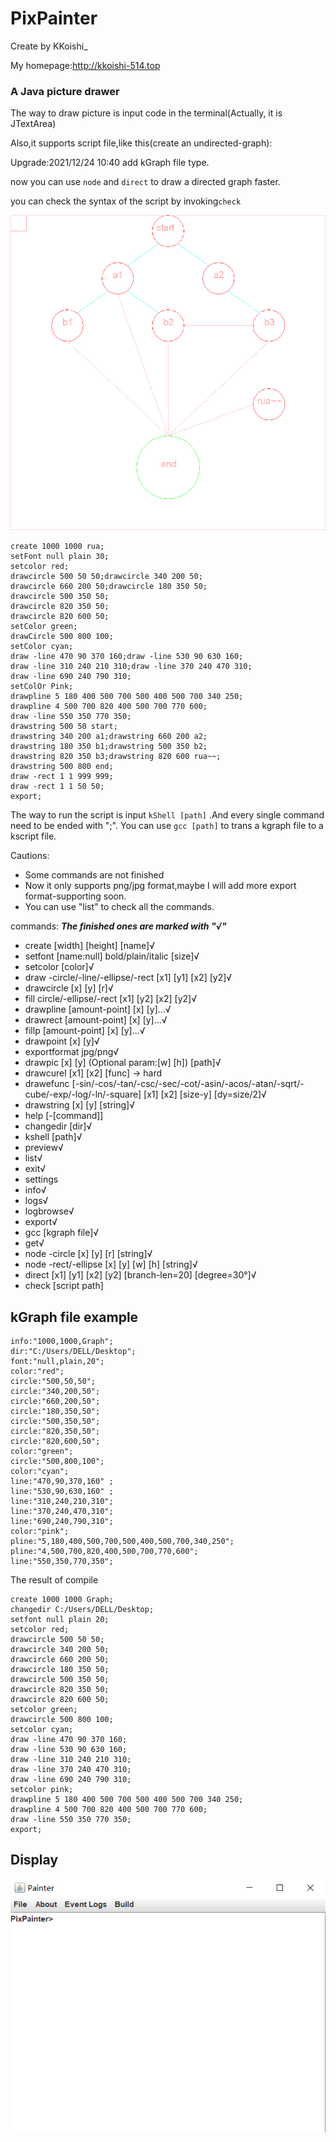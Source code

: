 # PixPainter
Create by KKoishi_

My homepage:http://kkoishi-514.top

### A Java picture drawer
The way to draw picture is input code in the terminal(Actually, it is JTextArea)

Also,it supports script file,like this(create an undirected-graph):

Upgrade:2021/12/24 10:40
add kGraph file type.

now you can use ```node``` and ```direct``` to draw a directed graph faster.

you can check the syntax of the script by invoking```check```

![use the PixPainter to draw](./rua.png "A example of undirected-graph")
```pixScript
create 1000 1000 rua;
setFont null plain 30;
setcolor red;
drawcircle 500 50 50;drawcircle 340 200 50;
drawcircle 660 200 50;drawcircle 180 350 50;
drawcircle 500 350 50;
drawcircle 820 350 50;
drawcircle 820 600 50;
setColor green;
drawCircle 500 800 100;
setColor cyan;
draw -line 470 90 370 160;draw -line 530 90 630 160;
draw -line 310 240 210 310;draw -line 370 240 470 310;
draw -line 690 240 790 310;
setColOr Pink;
drawpline 5 180 400 500 700 500 400 500 700 340 250;
drawpline 4 500 700 820 400 500 700 770 600;
draw -line 550 350 770 350;
drawstring 500 50 start;
drawstring 340 200 a1;drawstring 660 200 a2;
drawstring 180 350 b1;drawstring 500 350 b2;
drawstring 820 350 b3;drawstring 820 600 rua~~;
drawstring 500 800 end;
draw -rect 1 1 999 999;
draw -rect 1 1 50 50;
export;
```
The way to run the script is input ```kShell [path]```
.And every single command need to be ended with ";".
You can use ```gcc [path]``` to trans a kgraph file to a kscript file.

Cautions:
* Some commands are not finished
* Now it only supports png/jpg format,maybe I will add more export format-supporting soon.
* You can use "list" to check all the commands.

commands:
***The finished ones are marked with "√"***
*    create [width] [height] [name]√
*    setfont [name:null] bold/plain/italic [size]√
*    setcolor [color]√
*    draw -circle/-line/-ellipse/-rect [x1] [y1] [x2] [y2]√
*    drawcircle [x] [y] [r]√
*    fill circle/-ellipse/-rect [x1] [y2] [x2] [y2]√
*    drawpline [amount-point] [x] [y]...√
*    drawrect [amount-point] [x] [y]...√
*    fillp [amount-point] [x] [y]...√
*    drawpoint [x] [y]√
*    exportformat jpg/png√
*    drawpic [x] [y] (Optional param:[w] [h]) [path]√
*    drawcurel [x1] [x2] [func] -> hard
*    drawefunc [-sin/-cos/-tan/-csc/-sec/-cot/-asin/-acos/-atan/-sqrt/-cube/-exp/-log/-ln/-square] [x1] [x2] [size-y] [dy=size/2]√
*    drawstring [x] [y] [string]√
*    help [-[command]]
*    changedir [dir]√
*    kshell [path]√
*    preview√
*    list√
*    exit√
*    settings
*    info√
*    logs√
*    logbrowse√
*    export√
*    gcc [kgraph file]√
*    get√
*    node -circle [x] [y] [r] [string]√
*    node -rect/-ellipse [x] [y] [w] [h] [string]√
*    direct [x1] [y1] [x2] [y2] [branch-len=20] [degree=30°]√
*    check [script path]

## kGraph file example
```kGraph
info:"1000,1000,Graph";
dir:"C:/Users/DELL/Desktop";
font:"null,plain,20";
color:"red";
circle:"500,50,50";
circle:"340,200,50";
circle:"660,200,50";
circle:"180,350,50";
circle:"500,350,50";
circle:"820,350,50";
circle:"820,600,50";
color:"green";
circle:"500,800,100";
color:"cyan";
line:"470,90,370,160" ;
line:"530,90,630,160" ;
line:"310,240,210,310";
line:"370,240,470,310";
line:"690,240,790,310";
color:"pink";
pline:"5,180,400,500,700,500,400,500,700,340,250";
pline:"4,500,700,820,400,500,700,770,600";
line:"550,350,770,350";
```

The result of compile
```kScript
create 1000 1000 Graph;
changedir C:/Users/DELL/Desktop;
setfont null plain 20;
setcolor red;
drawcircle 500 50 50;
drawcircle 340 200 50;
drawcircle 660 200 50;
drawcircle 180 350 50;
drawcircle 500 350 50;
drawcircle 820 350 50;
drawcircle 820 600 50;
setcolor green;
drawcircle 500 800 100;
setcolor cyan;
draw -line 470 90 370 160;
draw -line 530 90 630 160;
draw -line 310 240 210 310;
draw -line 370 240 470 310;
draw -line 690 240 790 310;
setcolor pink;
drawpline 5 180 400 500 700 500 400 500 700 340 250;
drawpline 4 500 700 820 400 500 700 770 600;
draw -line 550 350 770 350;
export;
```

## Display
![img.png](img.png)
